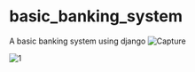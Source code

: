 # basic_banking_system
A basic banking system using django
![Capture](https://user-images.githubusercontent.com/74110370/132985179-a449883b-d730-490f-8082-c7bd6aed46a2.PNG)

![1](https://user-images.githubusercontent.com/74110370/132985195-4ba9c659-c64d-45a3-ac15-5f47e7f10984.PNG)
